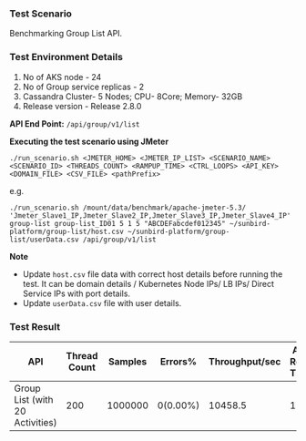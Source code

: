 ### Test Scenario

Benchmarking Group List API.


### Test Environment Details
1. No of AKS node - 24
2. No of Group service replicas - 2
3. Cassandra Cluster- 5 Nodes; CPU- 8Core; Memory- 32GB
4. Release version - Release 2.8.0


**API End Point:** 
`/api/group/v1/list`


**Executing the test scenario using JMeter**

```
./run_scenario.sh <JMETER_HOME> <JMETER_IP_LIST> <SCENARIO_NAME> <SCENARIO_ID> <THREADS_COUNT> <RAMPUP_TIME> <CTRL_LOOPS> <API_KEY> <DOMAIN_FILE> <CSV_FILE> <pathPrefix>
```

e.g.
```
./run_scenario.sh /mount/data/benchmark/apache-jmeter-5.3/ 'Jmeter_Slave1_IP,Jmeter_Slave2_IP,Jmeter_Slave3_IP,Jmeter_Slave4_IP' group-list group-list_ID01 5 1 5 "ABCDEFabcdef012345" ~/sunbird-platform/group-list/host.csv ~/sunbird-platform/group-list/userData.csv /api/group/v1/list
```

**Note**
- Update `host.csv` file data with correct host details before running the test. It can be domain details / Kubernetes Node IPs/ LB IPs/ Direct Service IPs with port details.
- Update `userData.csv` file with user details.

### Test Result

| API                            | Thread Count | Samples  | Errors%   | Throughput/sec  | Avg Resp Time |   95th pct  |  99th pct   |
| -------------------------------| -------------| -------- | --------- | --------------- | --------------|-------------|-------------|
| Group List (with 20 Activities)| 200          | 1000000  | 0(0.00%) | 10458.5         | 12            |    20       |   36        |
